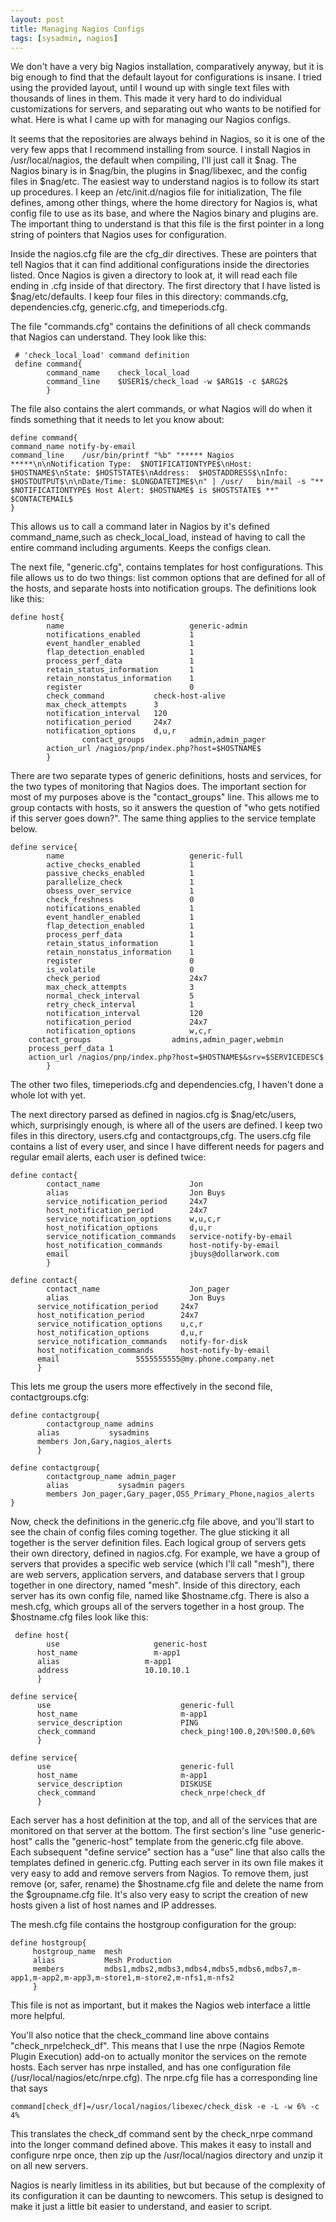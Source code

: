 ```yaml
--- 
layout: post
title: Managing Nagios Configs
tags: [sysadmin, nagios]
---
```


We don't have a very big Nagios installation, comparatively anyway, but it is big enough to find that the default layout for configurations is insane.  I tried using the provided layout, until I wound up with single text files with thousands of lines in them. This made it very hard to do individual customizations for servers, and separating out who wants to be notified for what.  Here is what I came up with for managing our Nagios configs.  

It seems that the repositories are always behind in Nagios, so it is one of the very few apps that I recommend installing from source.  I install Nagios in /usr/local/nagios, the default when compiling, I'll just call it $nag.  The Nagios binary is in $nag/bin, the plugins in $nag/libexec, and the config files in $nag/etc. The easiest way to understand nagios is to follow its start up procedures.  I keep an /etc/init.d/nagios file for initialization, The file defines, among other things, where the home directory for Nagios is, what config file to use as its base, and where the Nagios binary and plugins are.  The important thing to understand is that this file is the first pointer in a long string of pointers that Nagios uses for configuration.  

Inside the nagios.cfg file are the cfg_dir directives.  These are pointers that tell Nagios that it can find additional configurations inside the directories listed.   Once Nagios is given a directory to look at, it will read each file ending in .cfg inside of that directory.  The first directory that I have listed is $nag/etc/defaults.  I keep four files in this directory: commands.cfg, dependencies.cfg, generic.cfg, and timeperiods.cfg.  

The file "commands.cfg" contains the definitions of all check commands that Nagios can understand.  They look like this:


	 # 'check_local_load' command definition
	 define command{
	        command_name    check_local_load
	        command_line    $USER1$/check_load -w $ARG1$ -c $ARG2$
	        }

The file also contains the alert commands, or what Nagios will do when it finds something that it needs to let you know about:


	define command{
	command_name notify-by-email
	command_line	/usr/bin/printf "%b" "***** Nagios *****\n\nNotification Type: 	$NOTIFICATIONTYPE$\nHost: $HOSTNAME$\nState: $HOSTSTATE$\nAddress: 	$HOSTADDRESS$\nInfo: $HOSTOUTPUT$\n\nDate/Time: $LONGDATETIME$\n" | /usr/	bin/mail -s "** $NOTIFICATIONTYPE$ Host Alert: $HOSTNAME$ is $HOSTSTATE$ **" 	$CONTACTEMAIL$
	}

This allows us to call a command later in Nagios by it's defined command_name,such as check_local_load, instead of having to call the entire command including arguments.  Keeps the configs clean.

The next file, "generic.cfg", contains templates for host configurations.  This file allows us to do two things: list common options that are defined for all of the hosts, and separate hosts into notification groups.  The definitions look like this:

	define host{
	        name                            generic-admin
	        notifications_enabled           1
	        event_handler_enabled           1
	        flap_detection_enabled          1
	        process_perf_data               1
	        retain_status_information       1
	        retain_nonstatus_information    1
	        register                        0
	        check_command           check-host-alive
	        max_check_attempts      3
	        notification_interval   120
	        notification_period     24x7
	        notification_options    d,u,r
					contact_groups          admin,admin_pager
	        action_url /nagios/pnp/index.php?host=$HOSTNAME$
	        }

There are two separate types of generic definitions, hosts and services, for the two types of monitoring that Nagios does.  The important section for most of my purposes above is the "contact_groups" line.  This allows me to group contacts with hosts, so it answers the question of "who gets notified if this server goes down?".  The same thing applies to the service template below.

	define service{
	        name                            generic-full	
	        active_checks_enabled           1
	        passive_checks_enabled          1
	        parallelize_check               1
	        obsess_over_service             1
	        check_freshness                 0
	        notifications_enabled           1
	        event_handler_enabled           1
	        flap_detection_enabled          1
	        process_perf_data               1
	        retain_status_information       1
	        retain_nonstatus_information    1
	        register                        0
	        is_volatile                     0
	        check_period                    24x7
	        max_check_attempts              3
	        normal_check_interval           5
	        retry_check_interval            1
	        notification_interval           120
	        notification_period             24x7
	        notification_options            w,c,r
		contact_groups                  admins,admin_pager,webmin
		process_perf_data 1
		action_url /nagios/pnp/index.php?host=$HOSTNAME$&srv=$SERVICEDESC$
	        }

The other two files, timeperiods.cfg and dependencies.cfg, I haven't done a whole lot with yet.

The next directory parsed as defined in nagios.cfg is $nag/etc/users, which, surprisingly enough, is where all of the users are defined.  I keep two files in this directory, users.cfg and contactgroups,cfg.  The users.cfg file contains a list of every user, and since I have different needs for pagers and regular email alerts, each user is defined twice:

	define contact{
	        contact_name                    Jon
	        alias                           Jon Buys
	        service_notification_period     24x7
	        host_notification_period        24x7
	        service_notification_options    w,u,c,r
	        host_notification_options       d,u,r
	        service_notification_commands   service-notify-by-email
	        host_notification_commands      host-notify-by-email
	        email                           jbuys@dollarwork.com
	        }
	
	define contact{
	        contact_name                    Jon_pager
	        alias                           Jon Buys
      	  service_notification_period     24x7
      	  host_notification_period        24x7
      	  service_notification_options    u,c,r
      	  host_notification_options       d,u,r
      	  service_notification_commands   notify-for-disk
      	  host_notification_commands      host-notify-by-email
      	  email 				5555555555@my.phone.company.net
      	  }

This lets me group the users more effectively in the second file, contactgroups.cfg:

	define contactgroup{
	        contactgroup_name admins
      	  alias           sysadmins
      	  members Jon,Gary,nagios_alerts
      	  }
	
	define contactgroup{
	        contactgroup_name admin_pager
	        alias           sysadmin pagers
	        members Jon_pager,Gary_pager,OSS_Primary_Phone,nagios_alerts
	}

Now, check the definitions in the generic.cfg file above, and you'll start to see the chain of config files coming together. The glue sticking it all together is the server definition files.  Each logical group of servers gets their own directory, defined in nagios.cfg.  For example, we have a  group of servers that provides a specific web service  (which I'll call "mesh"), there are web servers, application servers, and database servers that I group together in one directory, named "mesh".  Inside of this directory, each server has its own config file, named like $hostname.cfg.  There is also a mesh.cfg, which groups all of the servers together in a host group.  The $hostname.cfg files look like this:

	 define host{
	        use                     generic-host
      	  host_name              	m-app1 
      	  alias                   m-app1
      	  address                 10.10.10.1
      	  }
	
	define service{
      	  use                             generic-full
      	  host_name                       m-app1
      	  service_description             PING
      	  check_command                   check_ping!100.0,20%!500.0,60%
      	  }
	
	define service{
      	  use                             generic-full
      	  host_name                       m-app1
      	  service_description             DISKUSE
      	  check_command                   check_nrpe!check_df
      	  }

Each server has a host definition at the top, and all of the services that are monitored on that server at the bottom.  The first section's line "use	generic-host" calls the "generic-host" template from the generic.cfg file above.  Each subsequent "define service" section has a "use" line that also calls the templates defined in generic.cfg.  Putting each server in its own file makes it very easy to add and remove servers from Nagios.  To remove them, just remove (or, safer, rename) the $hostname.cfg file and delete the name from the $groupname.cfg file.  It's also very easy to script the creation of new hosts given a list of host names and IP addresses.  

The mesh.cfg file contains the hostgroup configuration for the group:

	define hostgroup{
       	 hostgroup_name  mesh
       	 alias           Mesh Production
       	 members         mdbs1,mdbs2,mdbs3,mdbs4,mdbs5,mdbs6,mdbs7,m-app1,m-app2,m-app3,m-store1,m-store2,m-nfs1,m-nfs2
       	 }

This file is not as important, but it makes the Nagios web interface a little more helpful.  

You'll also notice that the check_command line above contains "check_nrpe!check_df".  This means that I use the nrpe (Nagios Remote Plugin Execution) add-on to actually monitor the services on the remote hosts.  Each server has nrpe installed, and has one configuration file (/usr/local/nagios/etc/nrpe.cfg).  The nrpe.cfg file has a corresponding line that says 

	command[check_df]=/usr/local/nagios/libexec/check_disk -e -L -w 6% -c 4%

This translates the check_df command sent by the check_nrpe command into the longer command defined above.  This makes it easy to install and configure nrpe once, then zip up the  /usr/local/nagios directory and unzip it on all new servers.  

Nagios is nearly limitless in its abilities, but but because of the complexity of its configuration it can be daunting to newcomers.  This setup is designed to make it just a little bit easier to understand, and easier to script.  
